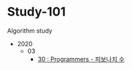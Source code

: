 # Study-101
Algorithm study

- 2020
    - 03
        - [30 : Programmers - 피보나치 수](https://github.com/Whis-dev/study-101/blob/master/2020/03/(30)Programmers-%ED%94%BC%EB%B3%B4%EB%82%98%EC%B9%98%EC%88%98.md)
